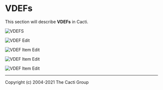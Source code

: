 # VDEFs

This section will describe **VDEFs** in Cacti.

![VDEFS](images/vdefs.png)

![VDEF Edit](images/vdefs-edit1.png)

![VDEF Item Edit](images/vdefs-edit2.png)

![VDEF Item Edit](images/vdefs-edit3.png)

![VDEF Item Edit](images/vdefs-edit4.png)

---
Copyright (c) 2004-2021 The Cacti Group
